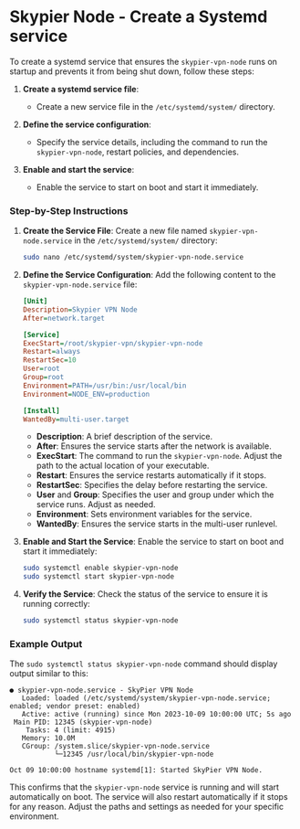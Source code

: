# Skypier Node - Create a Systemd service 

To create a systemd service that ensures the `skypier-vpn-node` runs on startup and prevents it from being shut down, follow these steps:

1. **Create a systemd service file**:
   - Create a new service file in the `/etc/systemd/system/` directory.

2. **Define the service configuration**:
   - Specify the service details, including the command to run the `skypier-vpn-node`, restart policies, and dependencies.

3. **Enable and start the service**:
   - Enable the service to start on boot and start it immediately.

### Step-by-Step Instructions

1. **Create the Service File**:
   Create a new file named `skypier-vpn-node.service` in the `/etc/systemd/system/` directory:

   ```sh
   sudo nano /etc/systemd/system/skypier-vpn-node.service
   ```

2. **Define the Service Configuration**:
   Add the following content to the `skypier-vpn-node.service` file:

   ```ini
   [Unit]
   Description=Skypier VPN Node
   After=network.target

   [Service]
   ExecStart=/root/skypier-vpn/skypier-vpn-node
   Restart=always
   RestartSec=10
   User=root
   Group=root
   Environment=PATH=/usr/bin:/usr/local/bin
   Environment=NODE_ENV=production

   [Install]
   WantedBy=multi-user.target

   ```

   - **Description**: A brief description of the service.
   - **After**: Ensures the service starts after the network is available.
   - **ExecStart**: The command to run the `skypier-vpn-node`. Adjust the path to the actual location of your executable.
   - **Restart**: Ensures the service restarts automatically if it stops.
   - **RestartSec**: Specifies the delay before restarting the service.
   - **User** and **Group**: Specifies the user and group under which the service runs. Adjust as needed.
   - **Environment**: Sets environment variables for the service.
   - **WantedBy**: Ensures the service starts in the multi-user runlevel.

3. **Enable and Start the Service**:
   Enable the service to start on boot and start it immediately:

   ```sh
   sudo systemctl enable skypier-vpn-node
   sudo systemctl start skypier-vpn-node
   ```

4. **Verify the Service**:
   Check the status of the service to ensure it is running correctly:

   ```sh
   sudo systemctl status skypier-vpn-node
   ```

### Example Output

The `sudo systemctl status skypier-vpn-node` command should display output similar to this:

```
● skypier-vpn-node.service - SkyPier VPN Node
   Loaded: loaded (/etc/systemd/system/skypier-vpn-node.service; enabled; vendor preset: enabled)
   Active: active (running) since Mon 2023-10-09 10:00:00 UTC; 5s ago
 Main PID: 12345 (skypier-vpn-node)
    Tasks: 4 (limit: 4915)
   Memory: 10.0M
   CGroup: /system.slice/skypier-vpn-node.service
           └─12345 /usr/local/bin/skypier-vpn-node

Oct 09 10:00:00 hostname systemd[1]: Started SkyPier VPN Node.
```

This confirms that the `skypier-vpn-node` service is running and will start automatically on boot. The service will also restart automatically if it stops for any reason. Adjust the paths and settings as needed for your specific environment.